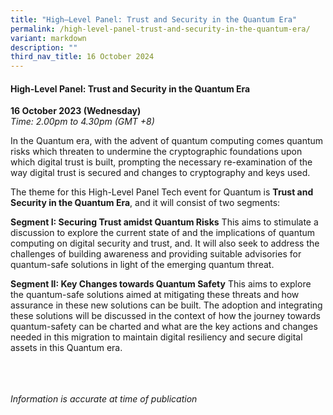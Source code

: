 ```yaml
---
title: "High–Level Panel: Trust and Security in the Quantum Era"
permalink: /high-level-panel-trust-and-security-in-the-quantum-era/
variant: markdown
description: ""
third_nav_title: 16 October 2024
---
```

#### **High-Level Panel: Trust and Security in the Quantum Era**

**16 October 2023 (Wednesday)**  
*Time: 2.00pm to 4.30pm (GMT +8)*

In the Quantum era, with the advent of quantum computing comes quantum risks which threaten to undermine the cryptographic foundations upon which digital trust is built, prompting the necessary re-examination of the way digital trust is secured and changes to cryptography and keys used.

The theme for this High-Level Panel Tech event for Quantum is **Trust and Security in the Quantum Era**, and it will consist of two segments:

**Segment I: Securing Trust amidst Quantum Risks**
This aims to stimulate a discussion to explore the current state of and the implications of quantum computing on digital security and trust, and. It will also seek to address the challenges of building awareness and providing suitable advisories for quantum-safe solutions in light of the emerging quantum threat.

**Segment II: Key Changes towards Quantum Safety** 
This aims to explore the quantum-safe solutions aimed at mitigating these threats and how assurance in these new solutions can be built.  The adoption and integrating these solutions will be discussed in the context of how the journey towards quantum-safety can be charted and what are the key actions and changes needed in this migration to maintain digital resiliency and secure digital assets in this Quantum era.

<br><br><br>
*Information is accurate at time of publication*